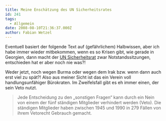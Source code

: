 ```yaml
---
title: Meine Enschätzung des UN Sicherheitsrates
id: 241
tags:
  - Allgemein
date: 2008-08-10T21:36:37.000Z
author: Fabian Wetzel
---
```


Eventuell basiert der folgende Text auf (gefährlichem) Halbwissen, aber ich habe immer wieder mitbekommen, wenn es so Krisen gibt, wie gerade in Georgien, dann macht der [UN Sicherheitsrat](http://de.wikipedia.org/wiki/Sicherheitsrat_der_Vereinten_Nationen) zwar Notstandssitzungen, entschieden hat er aber noch nie was?!

Weder jetzt, noch wegen Burma oder wegen dem Irak bzw. wenn dann auch erst viel zu spät?! Also aus meiner Sicht ist das ein Verein voll handlungsunfähiger Bürokraten. Im Zweifelsfall gibt es eh immer einen, der sein Veto nutzt.
 > Jede Entscheidung zu den „sonstigen Fragen“ kann durch ein Nein von einem der fünf ständigen Mitglieder verhindert werden (Veto). Die ständigen Mitglieder haben zwischen 1945 und 1990 in 279 Fällen von ihrem Vetorecht Gebrauch gemacht.
